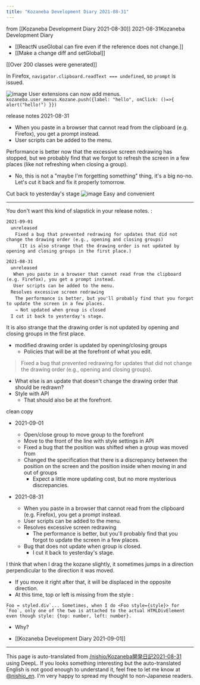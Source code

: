 ```yaml
---
title: "Kozaneba Development Diary 2021-08-31"
---
```


from  [[Kozaneba Development Diary 2021-08-30]]
2021-08-31Kozaneba Development Diary

- [[ReactN useGlobal can fire even if the reference does not change.]]
- [[Make a change diff and setGlobal]]

[[Over 200 classes were generated]]

In Firefox, `navigator.clipboard.readText === undefined`, so `prompt` is issued.

![image](https://gyazo.com/677d8dafc846263acb5e4bf05238db04/thumb/1000)
User extensions can now add menus.
`kozaneba.user_menus.Kozane.push({label: "hello", onClick: ()=>{ alert("hello!") }})`

release notes
2021-08-31
- When you paste in a browser that cannot read from the clipboard (e.g. Firefox), you get a prompt instead.
- User scripts can be added to the menu.

Performance is better now that the excessive screen redrawing has stopped, but we probably find that we forgot to refresh the screen in a few places (like not refreshing when closing a group).
- No, this is not a "maybe I'm forgetting something" thing, it's a big no-no. Let's cut it back and fix it properly tomorrow.

Cut back to yesterday's stage
![image](https://gyazo.com/e6e6759e11afd9f50ab66c229d90c61d/thumb/1000)
Easy and convenient

---
You don't want this kind of slapstick in your release notes.
:

```
2021-09-01
　unreleased
　　Fixed a bug that prevented redrawing for updates that did not change the drawing order (e.g., opening and closing groups)
　　　(It is also strange that the drawing order is not updated by opening and closing groups in the first place.)

2021-08-31
　unreleased
 　When you paste in a browser that cannot read from the clipboard (e.g. Firefox), you get a prompt instead.
 　User scripts can be added to the menu.
　Resolves excessive screen redrawing
　　The performance is better, but you'll probably find that you forgot to update the screen in a few places.
　　→ Not updated when group is closed
　I cut it back to yesterday's stage.
```


It is also strange that the drawing order is not updated by opening and closing groups in the first place.
- modified drawing order is updated by opening/closing groups
    - Policies that will be at the forefront of what you edit.
> Fixed a bug that prevented redrawing for updates that did not change the drawing order (e.g., opening and closing groups).
- What else is an update that doesn't change the drawing order that should be redrawn?
- Style with API
    - That should also be at the forefront.

clean copy
- 2021-09-01
    - Open/close group to move group to the forefront
    - Move to the front of the line with style settings in API
    - Fixed a bug that the position was shifted when a group was moved from
    - Changed the specification that there is a discrepancy between the position on the screen and the position inside when moving in and out of groups
        - Expect a little more updating cost, but no more mysterious discrepancies.

- 2021-08-31
    - When you paste in a browser that cannot read from the clipboard (e.g. Firefox), you get a prompt instead.
    - User scripts can be added to the menu.
    - Resolves excessive screen redrawing
        - The performance is better, but you'll probably find that you forgot to update the screen in a few places.
    - Bug that does not update when group is closed.
        - I cut it back to yesterday's stage.

I think that when I drag the kozane slightly, it sometimes jumps in a direction perpendicular to the direction it was moved.
- If you move it right after that, it will be displaced in the opposite direction.
- At this time, top or left is missing from the style
:

```
Foo = styled.div`... Sometimes, when I do <Foo style={style}> for `Foo`, only one of the two is attached to the actual HTMLDivElement even though style: {top: number, left: number}.
```

- Why?

- [[Kozaneba Development Diary 2021-09-01]]
---
This page is auto-translated from [/nishio/Kozaneba開発日記2021-08-31](https://scrapbox.io/nishio/Kozaneba開発日記2021-08-31) using DeepL. If you looks something interesting but the auto-translated English is not good enough to understand it, feel free to let me know at [@nishio_en](https://twitter.com/nishio_en). I'm very happy to spread my thought to non-Japanese readers.